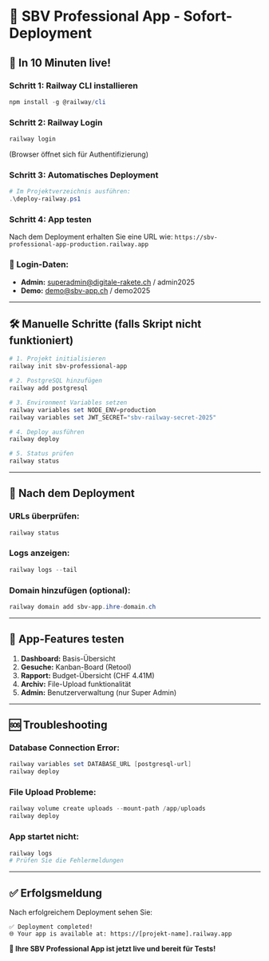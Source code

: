 # 🚀 SBV Professional App - Sofort-Deployment

## 🎯 **In 10 Minuten live!**

### **Schritt 1: Railway CLI installieren**
```powershell
npm install -g @railway/cli
```

### **Schritt 2: Railway Login**
```powershell
railway login
```
(Browser öffnet sich für Authentifizierung)

### **Schritt 3: Automatisches Deployment**
```powershell
# Im Projektverzeichnis ausführen:
.\deploy-railway.ps1
```

### **Schritt 4: App testen**
Nach dem Deployment erhalten Sie eine URL wie:
`https://sbv-professional-app-production.railway.app`

### **🔑 Login-Daten:**
- **Admin:** superadmin@digitale-rakete.ch / admin2025
- **Demo:** demo@sbv-app.ch / demo2025

---

## 🛠 **Manuelle Schritte (falls Skript nicht funktioniert)**

```powershell
# 1. Projekt initialisieren
railway init sbv-professional-app

# 2. PostgreSQL hinzufügen
railway add postgresql

# 3. Environment Variables setzen
railway variables set NODE_ENV=production
railway variables set JWT_SECRET="sbv-railway-secret-2025"

# 4. Deploy ausführen
railway deploy

# 5. Status prüfen
railway status
```

---

## 🔧 **Nach dem Deployment**

### **URLs überprüfen:**
```powershell
railway status
```

### **Logs anzeigen:**
```powershell
railway logs --tail
```

### **Domain hinzufügen (optional):**
```powershell
railway domain add sbv-app.ihre-domain.ch
```

---

## 📱 **App-Features testen**

1. **Dashboard:** Basis-Übersicht
2. **Gesuche:** Kanban-Board (Retool)
3. **Rapport:** Budget-Übersicht (CHF 4.41M)
4. **Archiv:** File-Upload funktionalität
5. **Admin:** Benutzerverwaltung (nur Super Admin)

---

## 🆘 **Troubleshooting**

### **Database Connection Error:**
```powershell
railway variables set DATABASE_URL [postgresql-url]
railway deploy
```

### **File Upload Probleme:**
```powershell
railway volume create uploads --mount-path /app/uploads
railway deploy
```

### **App startet nicht:**
```powershell
railway logs
# Prüfen Sie die Fehlermeldungen
```

---

## ✅ **Erfolgsmeldung**

Nach erfolgreichem Deployment sehen Sie:
```
✅ Deployment completed!
🌐 Your app is available at: https://[projekt-name].railway.app
```

**🎉 Ihre SBV Professional App ist jetzt live und bereit für Tests!**
